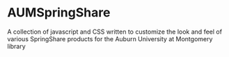# AUMSpringShare
A collection of javascript and CSS written to customize the look and feel of various SpringShare products for the Auburn University at Montgomery library
